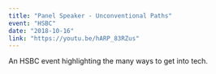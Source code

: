 ```yaml
---
title: "Panel Speaker - Unconventional Paths"
event: "HSBC"
date: "2018-10-16"
link: "https://youtu.be/hARP_83RZus"
---
```


An HSBC event highlighting the many ways to get into tech.
